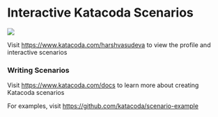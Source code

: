 # Interactive Katacoda Scenarios

[![](http://shields.katacoda.com/katacoda/harshvasudeva/count.svg)](https://www.katacoda.com/harshvasudeva "Get your profile on Katacoda.com")

Visit https://www.katacoda.com/harshvasudeva to view the profile and interactive scenarios

### Writing Scenarios
Visit https://www.katacoda.com/docs to learn more about creating Katacoda scenarios

For examples, visit https://github.com/katacoda/scenario-example
